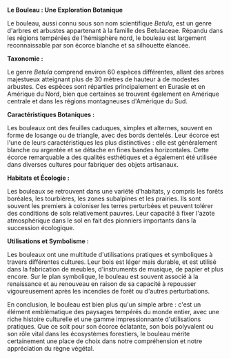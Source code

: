 **Le Bouleau : Une Exploration Botanique**

Le bouleau, aussi connu sous son nom scientifique *Betula*, est un genre d'arbres et arbustes appartenant à la famille des Betulaceae. Répandu dans les régions tempérées de l'hémisphère nord, le bouleau est largement reconnaissable par son écorce blanche et sa silhouette élancée.

**Taxonomie :**

Le genre *Betula* comprend environ 60 espèces différentes, allant des arbres majestueux atteignant plus de 30 mètres de hauteur à de modestes arbustes. Ces espèces sont réparties principalement en Eurasie et en Amérique du Nord, bien que certaines se trouvent également en Amérique centrale et dans les régions montagneuses d'Amérique du Sud.

**Caractéristiques Botaniques :**

Les bouleaux ont des feuilles caduques, simples et alternes, souvent en forme de losange ou de triangle, avec des bords dentelés. Leur écorce est l'une de leurs caractéristiques les plus distinctives : elle est généralement blanche ou argentée et se détache en fines bandes horizontales. Cette écorce remarquable a des qualités esthétiques et a également été utilisée dans diverses cultures pour fabriquer des objets artisanaux.

**Habitats et Écologie :**

Les bouleaux se retrouvent dans une variété d'habitats, y compris les forêts boréales, les tourbières, les zones subalpines et les prairies. Ils sont souvent les premiers à coloniser les terres perturbées et peuvent tolérer des conditions de sols relativement pauvres. Leur capacité à fixer l'azote atmosphérique dans le sol en fait des pionniers importants dans la succession écologique.

**Utilisations et Symbolisme :**

Les bouleaux ont une multitude d'utilisations pratiques et symboliques à travers différentes cultures. Leur bois est léger mais durable, et est utilisé dans la fabrication de meubles, d'instruments de musique, de papier et plus encore. Sur le plan symbolique, le bouleau est souvent associé à la renaissance et au renouveau en raison de sa capacité à repousser vigoureusement après les incendies de forêt ou d'autres perturbations.

En conclusion, le bouleau est bien plus qu'un simple arbre : c'est un élément emblématique des paysages tempérés du monde entier, avec une riche histoire culturelle et une gamme impressionnante d'utilisations pratiques. Que ce soit pour son écorce éclatante, son bois polyvalent ou son rôle vital dans les écosystèmes forestiers, le bouleau mérite certainement une place de choix dans notre compréhension et notre appréciation du règne végétal.